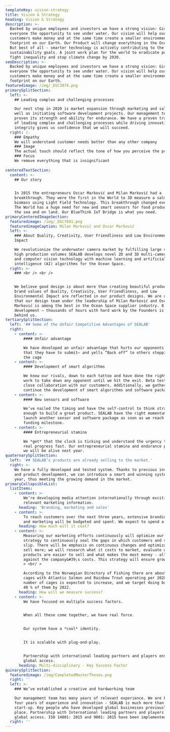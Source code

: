 ```yaml
---
templateKey: vision-strategy
title: Vision & Strategy
heading: Vision & Strategy
description: >-
  Backed by unique employees and investors we have a strong vision: Give
  everyone the opportunity to see under water. Our vision will help our
  customers make money and at the same time create a smaller environmental
  footprint on our Earth. Our Product will change everything in the Ocean Space.
  But best of all - smarter technology is actively contributing to the UN’s
  sustainability goals. A joint work plan for the world to eradicate poverty,
  fight inequality and stop climate change by 2030.
seoDescription: >-
  Backed by unique employees and investors we have a strong vision: Give
  everyone the opportunity to see under water. Our vision will help our
  customers make money and at the same time create a smaller environmental
  footprint on our Earth.
featuredimage: /img/_DSC3974.png
primarySplitSection:
  left: >-
    ## Leading complex and challenging processes

    Our next step in 2020 is market expansion through marketing and sales as
    well as initiating software development projects. Our management team has
    proven its strength and ability for endurance. We have a proven track record
    of leading complex and challenging processes while driving innovation. Our
    integrity gives us confidence that we will succeed.
  right: |-
    ### Empathy
    We will understand customer needs better than any other company
    ### Image
    The actual touch should reflect the tone of how you perceive the product
    ### Focus
    We remove everything that is insignificant
      
centeredTextSection:
  content: >-
    ## Our story


    In 2015 the entrepreneurs Oscar Marković and Milan Marković had a
    breakthrough. They were the first in the World to 3D measure a salmon’s
    biomass using Light Field Technology. This breakthrough changed everything!
    The World has a huge need for new and smart sensors for food production in
    the sea and on land. Our BlueThink IoT Bridge is what you need.
primaryCenteredImageSection:
  featuredimage: /img/_DSC7691.png
  featuredimageCaption: Milan Marković and Oscar Marković
  left: >-
    ### About Quality, Creativity, User Friendliness and Low Environmental
    Impact

    We revolutionize the underwater camera market by fulfilling large sales and
    high production volumes SEALAB develops novel 2D and 3D multi-camera systems
    and computer vision technology with machine learning and artificial
    intelligence (AI) algorithms for the Ocean Space.
  right: >-
    ### <br /> <br />


    We believe good design is about more than creating beautiful products. Our
    brand values of Quality, Creativity, User Friendliness, and Low
    Environmental Impact are reflected in our product designs. We are delighted
    that our design team under the leadership of Milan Marković and Oscar
    Marković is among the best in the Ocean Space supplier industry. 8 years of
    development – thousands of hours with hard work by the Founders is now
    behind us.
tertiarySplitSection:
  left: '## Some of the Unfair Competitive Advantages of SEALAB'
  right:
    - content: >-
        #### Unfair advantage

        We have developed an unfair advantage that hurts our opponents so badly
        that they have to submit— and yells “Back off” to others stepping into
        the cage
    - content: >-
        #### Development of smart algorithms

        We know our rivals, down to each tattoo and have done the right prep
        work to take down any opponent until we hit the exit. Beta testing and
        close collaboration with our customers. Additionally, we gather data to
        continue the development of smart algorithms and software packages.
    - content: >-
        #### New sensors and software

        We’ve nailed the timing and have the self-control to think strategically
        enough to build a great product. SEALAB have the right momentum to
        launch another sensor and software package as soon as we reach the next
        funding milestone.
    - content: >-
        #### Entrepreneurial stamina

        We *get* that the clock is ticking and understand the urgency to make
        real progress fast. Our entrepreneurial stamina and endurance prove that
        we will be alive next year.
quaternarySplitSection:
  left: '## SEALAB’s products are already selling to the market.'
  right: >-
    We have a fully developed and tested system. Thanks to previous investments
    and product development, we can introduce a smart and winning system this
    year, thus meeting the growing demand in the market. 
primaryCollapsibleList:
  listItems:
    - content: >-
        We’re developing media attention internationally through exciting and
        relevant marketing information.
      heading: 'Branding, marketing and sales'
    - content: >-
        To reach customers over the next three years, extensive branding, sales
        and marketing will be budgeted and spent. We expect to spend a lot.
      heading: How much will it cost?
    - content: >-
        Measuring our marketing efforts continuously will optimize our marketing
        strategy to continuously seal the gaps in which customers and sales
        slip. There will be emphasis on continuous changes and optimization to
        sell more; we will research what it costs to market, evaluate which
        products are easier to sell and what makes the most money - all measured
        against the company&#39;s costs. This strategy will ensure growth. <br/
        > <br/ >

        According to the Norwegian Directory of Fishing there are about 4000
        cages with Atlantic Salmon and Rainbow Trout operating per 2020. The
        number of cages is expected to increase, and we target doing business in
        40 % of them by 2022.
      heading: How will we measure success?
    - content: >-
        We have focused on multiple success factors.


        When all these come together, we have real force.


        Our system have a *cool* identity.


        It is scalable with plug-and-play.


        Partnership with international leading partners and players ensures
        global access.
      heading: Multi-disciplinary - Key Success Factor
quinarySplitSection:
  featuredimage: /img/CompletedMasterTheses.png
  right: ''
  left: >-
    ### We’ve established a creative and hardworking team

    Our management team has many years of relevant experience. We are built on
    four years of experience and innovation - SEALAB is much more than a
    start-up. Key people who have developed global businesses previously are in
    place. Partnership with International leading partners and players ensures
    global access. ISO 14001: 2015 and 9001: 2015 have been implemented.
  right: ''
---
```


